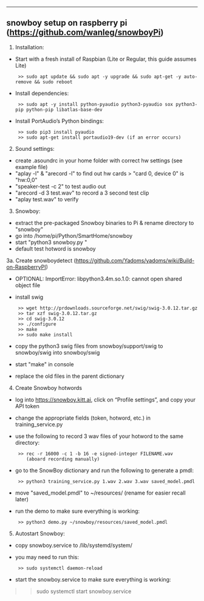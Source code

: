 -------------------------------------------------------------------
snowboy setup on raspberry pi (https://github.com/wanleg/snowboyPi)
-------------------------------------------------------------------

1. Installation:

- Start with a fresh install of Raspbian (Lite or Regular, this guide assumes Lite)

       >> sudo apt update && sudo apt -y upgrade && sudo apt-get -y auto-remove && sudo reboot

- Install dependencies:

       >> sudo apt -y install python-pyaudio python3-pyaudio sox python3-pip python-pip libatlas-base-dev

- Install PortAudio’s Python bindings:

       >> sudo pip3 install pyaudio
       >> sudo apt-get install portaudio19-dev (if an error occurs)


2. Sound settings:

- create .asoundrc in your home folder with correct hw settings (see example file)
- "aplay -l" & "arecord -l" to find out hw cards > "card 0, device 0" is "hw:0,0" 
- "speaker-test -c 2" to test audio out
- "arecord -d 3 test.wav" to record a 3 second test clip 
- "aplay test.wav" to verify


3. Snowboy:

- extract the pre-packaged Snowboy binaries to Pi & rename directory to "snowboy"
- go into /home/pi/Python/SmartHome/snowboy
- start "python3 snowboy.py
"
- default test hotword is snowboy


3a. Create snowboydetect (https://github.com/Yadoms/yadoms/wiki/Build-on-RaspberryPI)

- OPTIONAL: ImportError: libpython3.4m.so.1.0: cannot open shared object file
- install swig

       >> wget http://prdownloads.sourceforge.net/swig/swig-3.0.12.tar.gz
       >> tar xzf swig-3.0.12.tar.gz
       >> cd swig-3.0.12
       >> ./configure
       >> make
       >> sudo make install

- copy the python3 swig files from snowboy/support/swig to snowboy/swig into snowboy/swig
- start "make" in console 
- replace the old files in the parent dictionary


4. Create Snowboy hotwords

- log into https://snowboy.kitt.ai, click on “Profile settings”, and copy your API token
- change the appropriate fields (token, hotword, etc.) in training_service.py
- use the following to record 3 wav files of your hotword to the same directory:

       >> rec -r 16000 -c 1 -b 16 -e signed-integer FILENAME.wav
          (aboard recording manually)

- go to the SnowBoy dictionary and run the following to generate a pmdl:

       >> python3 training_service.py 1.wav 2.wav 3.wav saved_model.pmdl

- move "saved_model.pmdl" to ~/resources/ (rename for easier recall later)
- run the demo to make sure everything is working:

       >> python3 demo.py ~/snowboy/resources/saved_model.pmdl


5. Autostart Snowboy:

- copy snowboy.service to /lib/systemd/system/
- you may need to run this:

       >> sudo systemctl daemon-reload 

- start the snowboy.service to make sure everything is working:

>> sudo systemctl start snowboy.service
